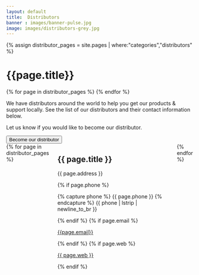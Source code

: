```yaml
---
layout: default
title:  Distributors
banner : images/banner-pulse.jpg
image: images/distributors-grey.jpg
---
```


<div class ='full tall' style='background-image: url({{site.baseurl}}/{{page.banner}});'>
  <div class='row'>
    <div class='large-12 columns'>
    </div>
  </div>
  <div class='four spacing'></div>
  <div class='four spacing'></div>
</div>
{% assign distributor_pages = site.pages | where:"categories","distributors" %}
<div class='full'>
  <div class='row'>
    <h1 class="thin">{{page.title}}</h1>
    <div><img alt="" src="{{site.baseurl}}/{{page.image}}" usemap="#distributor-map"/></div>
    <map name="distributor-map">
    {% for page in distributor_pages %}
    <area shape='circle' coords="{{ page.coords}}" href="{{page.web}}" target="_blank" alt="{{page.title}}"/>
    {% endfor %}
    </map>
    <p>We have distributors around the world to help you get our products & support locally. See the list of our distributors and their contact information below.</p>
    <div>
      <p>Let us know if you would like to become our distributor.</p>
      <a href='mailto:sales@subnero.com'><button>Become our distributor</button></a>
    </div>
    <div class='four spacing'></div>
    <div class='large-12 columns' class='container'>
    {% for page in distributor_pages %}
    <div class='large-4 columns'>
    <div class='mod modBlogPost'>
      <div class='distributor-cards'>
        <a href='{{page.web}}' target="_blank">
          <div class='distributor-img'>
              <img alt="" src="{{site.baseurl}}/{{page.thumbnail}}" />
          </div>
        </a>
        <div class='distributor-info'>
          <h2>{{ page.title }}</h2>
          <p class='distributor-addr'>{{ page.address }}</p>
          <div class='distributor-info'>
            {% if page.phone %}            
            <p><i class="fa fa-phone"></i>  
              {% capture phone %}
                {{ page.phone }}
              {% endcapture %}
              {{ phone | lstrip | newline_to_br  }}
            </p>
            {% endif %}
            {% if page.email %}
            <p>
                <i class="fa fa-envelope"></i> 
                <a href='mailto:{{page.email}}'>{{page.email}}</a>
            </p>
            {% endif %}
            {% if page.web %}
            <p><i class="fa fa-globe"></i>
                <a href='{{page.web}}' target="_blank">{{ page.web }}</a>
            </p>
            {% endif %}
            </div>
        </div>
      </div>
    </div>
    </div>
    {% endfor %}
  </div>
</div>
</div>
